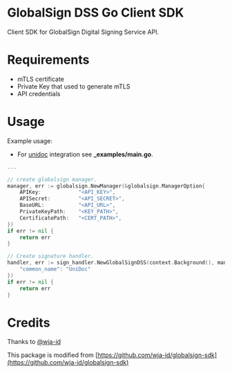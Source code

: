 # GlobalSign DSS Go Client SDK
Client SDK for GlobalSign Digital Signing Service API.

# Requirements
- mTLS certificate
- Private Key that used to generate mTLS
- API credentials

# Usage
Example usage:
- For [unidoc](https://unidoc.io "Unidoc website") integration see **_examples/main.go**.
```go
...

// create globalsign manager.
manager, err := globalsign.NewManager(&globalsign.ManagerOption{
	APIKey:            "<API_KEY>",
	APISecret:         "<API_SECRET>",
	BaseURL:           "<API_URL>",
	PrivateKeyPath:    "<KEY_PATH>",
	CertificatePath:   "<CERT_PATH>",
})
if err != nil {
	return err
}

// Create signature handler.
handler, err := sign_handler.NewGlobalSignDSS(context.Background(), manager, option.SignedBy, map[string]interface{}{
	"common_name": "UniDoc"
})
if err != nil {
	return err
}
```

# Credits
Thanks to [@wja-id](https://github.com/wja-id)  

This package is modified from [https://github.com/wja-id/globalsign-sdk](https://github.com/wja-id/globalsign-sdk)